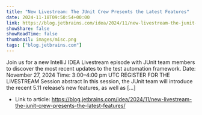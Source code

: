 ```yaml
---
title: "New Livestream: The JUnit Crew Presents the Latest Features"
date: 2024-11-18T09:50:54+00:00
link: https://blog.jetbrains.com/idea/2024/11/new-livestream-the-junit-crew-presents-the-latest-features/
showShare: false
showReadTime: false
thumbnail: images/misc.png
tags: ["blog.jetbrains.com"]
---
```

Join us for a new IntelliJ IDEA Livestream episode with JUnit team members to discover the most recent updates to the test automation framework. Date: November 27, 2024 Time: 3:00–4:00 pm UTC REGISTER FOR THE LIVESTREAM Session abstract In this session, the JUnit team will introduce the recent 5.11 release’s new features, as well as […]

- Link to article: https://blog.jetbrains.com/idea/2024/11/new-livestream-the-junit-crew-presents-the-latest-features/